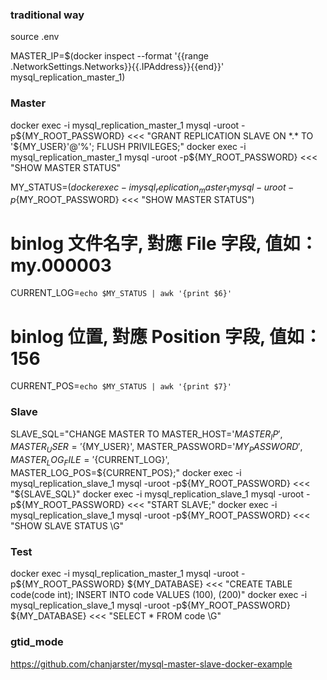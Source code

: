 
### traditional way
source .env

MASTER_IP=$(docker inspect --format '{{range .NetworkSettings.Networks}}{{.IPAddress}}{{end}}' mysql_replication_master_1)

### Master
docker exec -i mysql_replication_master_1 mysql -uroot -p${MY_ROOT_PASSWORD} <<< "GRANT REPLICATION SLAVE ON *.* TO '${MY_USER}'@'%'; FLUSH PRIVILEGES;"
docker exec -i mysql_replication_master_1 mysql -uroot -p${MY_ROOT_PASSWORD} <<< "SHOW MASTER STATUS"

MY_STATUS=$(docker exec -i mysql_replication_master_1 mysql -uroot -p${MY_ROOT_PASSWORD} <<< "SHOW MASTER STATUS")
# binlog 文件名字, 對應 File 字段, 值如：my.000003
CURRENT_LOG=`echo $MY_STATUS | awk '{print $6}'`
# binlog 位置, 對應 Position 字段, 值如：156
CURRENT_POS=`echo $MY_STATUS | awk '{print $7}'`

### Slave
SLAVE_SQL="CHANGE MASTER TO MASTER_HOST='${MASTER_IP}', MASTER_USER='${MY_USER}', MASTER_PASSWORD='${MY_PASSWORD}',
        MASTER_LOG_FILE='${CURRENT_LOG}', MASTER_LOG_POS=${CURRENT_POS};"
docker exec -i mysql_replication_slave_1 mysql -uroot -p${MY_ROOT_PASSWORD} <<< "${SLAVE_SQL}"
docker exec -i mysql_replication_slave_1 mysql -uroot -p${MY_ROOT_PASSWORD} <<< "START SLAVE;"
docker exec -i mysql_replication_slave_1 mysql -uroot -p${MY_ROOT_PASSWORD} <<< "SHOW SLAVE STATUS \G"

### Test

docker exec -i mysql_replication_master_1 mysql -uroot -p${MY_ROOT_PASSWORD} ${MY_DATABASE} <<< "CREATE TABLE code(code int); INSERT INTO code VALUES (100), (200)"
docker exec -i mysql_replication_slave_1 mysql -uroot -p${MY_ROOT_PASSWORD} ${MY_DATABASE} <<< "SELECT * FROM code \G"


### gtid_mode
https://github.com/chanjarster/mysql-master-slave-docker-example
